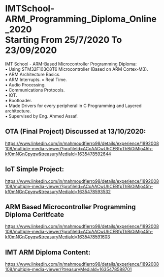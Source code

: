 # IMTSchool-ARM_Programming_Diploma_Online_2020 <br /> Starting From 25/7/2020 To 23/09/2020

IMT School - ARM-Based Microcontroller Programming Diploma: \
▪ Using STM32F103C8T6 Microcontroller (Based on ARM Cortex-M3). \
▪ ARM Architecture Basics. \
▪ ARM Interrupts. 
▪ Real Time. \
▪ Audio Processing. \
▪ Communications Protocols. \
▪ IOT. \
▪ Bootloader. \
▪ Made Drivers for every peripheral in C Programming and Layered architecture. \
▪ Supervised by Eng. Ahmed Assaf. 

## OTA (Final Project) Discussed at 13/10/2020: 
https://www.linkedin.com/in/mahmoudfierro98/details/experience/1892008108/multiple-media-viewer/?profileId=ACoAACwUhCEBfpThBiOiMjo45h-kf0mNGnCpyqw&treasuryMediaId=1635478592644 

## IoT Simple Project: 
https://www.linkedin.com/in/mahmoudfierro98/details/experience/1892008108/multiple-media-viewer/?profileId=ACoAACwUhCEBfpThBiOiMjo45h-kf0mNGnCpyqw&treasuryMediaId=1635478593532

## ARM Based Microcontroller Programming Diploma Ceritfcate
https://www.linkedin.com/in/mahmoudfierro98/details/experience/1892008108/multiple-media-viewer/?profileId=ACoAACwUhCEBfpThBiOiMjo45h-kf0mNGnCpyqw&treasuryMediaId=1635478591603

## IMT ARM Diploma Content:
https://www.linkedin.com/in/mahmoudfierro98/details/experience/1892008108/multiple-media-viewer/?treasuryMediaId=1635478588701
